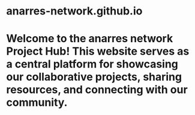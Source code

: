# anarres-network.github.io

# Welcome to the anarres network Project Hub! This website serves as a central platform for showcasing our collaborative projects, sharing resources, and connecting with our community.
